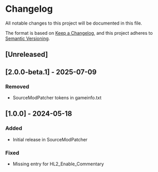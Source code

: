 # Changelog

All notable changes to this project will be documented in this file.

The format is based on [Keep a Changelog](https://keepachangelog.com/en/1.1.0/),
and this project adheres to [Semantic Versioning](https://semver.org/spec/v2.0.0.html).

## [Unreleased]

## [2.0.0-beta.1] - 2025-07-09

### Removed

- SourceModPatcher tokens in gameinfo.txt

## [1.0.0] - 2024-05-18

### Added

- Initial release in SourceModPatcher

### Fixed

- Missing entry for HL2_Enable_Commentary
